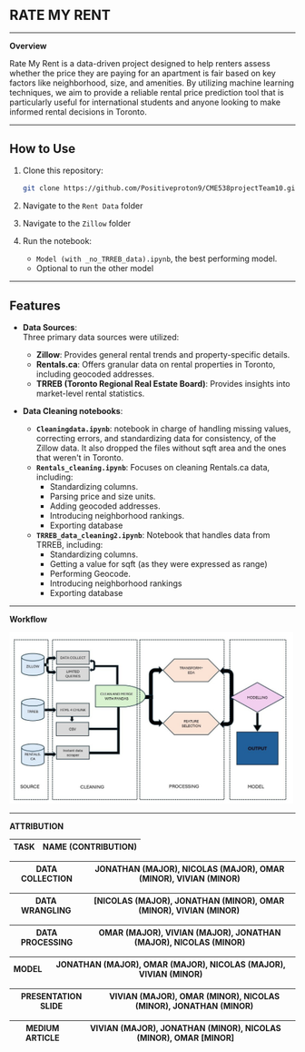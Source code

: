 **<h1 style="font-size: 24px;">RATE MY RENT</h1>**<hr>

**Overview**

Rate My Rent is a data-driven project designed to help renters assess whether the price they are paying for an apartment is fair based on key factors like neighborhood, size, and amenities. By utilizing machine learning techniques, we aim to provide a reliable rental price prediction tool that is particularly useful for international students and anyone looking to make informed rental decisions in Toronto.

---

## How to Use  
1. Clone this repository:  
   ```bash
   git clone https://github.com/Positiveproton9/CME538projectTeam10.git
   ```
2. Navigate to the `Rent Data` folder
3. Navigate to the `Zillow` folder   

4. Run the notebook:  
   - `Model (with _no_TRREB_data).ipynb`, the best performing model.
   - Optional to run the other model
---

## Features  

- **Data Sources**:  
  Three primary data sources were utilized:  
  - **Zillow**: Provides general rental trends and property-specific details.  
  - **Rentals.ca**: Offers granular data on rental properties in Toronto, including geocoded addresses.  
  - **TRREB (Toronto Regional Real Estate Board)**: Provides insights into market-level rental statistics.

- **Data Cleaning notebooks**:  
  - **`Cleaningdata.ipynb`**: notebook in charge of handling missing values, correcting errors, and standardizing data for consistency, of the Zillow data. It also dropped the files without sqft area and the ones that weren't in Toronto.  
  - **`Rentals_cleaning.ipynb`**: Focuses on cleaning Rentals.ca data, including:  
    - Standardizing columns.  
    - Parsing price and size units.  
    - Adding geocoded addresses.  
    - Introducing neighborhood rankings. 
    - Exporting database   
  - **`TRREB_data_cleaning2.ipynb`**: Notebook that handles data from TRREB, including:  
    - Standardizing columns.  
    - Getting a value for sqft (as they were expressed as range)  
    - Performing Geocode.  
    - Introducing neighborhood rankings
    - Exporting database  

---

**Workflow**

 <img src="https://github.com/Positiveproton9/CME538projectTeam10/blob/main/Rent%20Data/pipeline.jpg" alt="Overview of Rate my rent project's pipeline" width="500">

 ---
 
 **ATTRIBUTION**
 
 |**TASK** | **NAME (CONTRIBUTION)**|
 |----------|-----------------------|
 
 | DATA COLLECTION | JONATHAN (MAJOR), NICOLAS (MAJOR), OMAR (MINOR), VIVIAN (MINOR) |
 |----------|-----------------------|
 
 | DATA WRANGLING | [NICOLAS (MAJOR), JONATHAN (MINOR), OMAR (MINOR), VIVIAN (MINOR) |
 |-----------------|------------------------|

| DATA PROCESSING | OMAR (MAJOR), VIVIAN (MAJOR), JONATHAN (MAJOR), NICOLAS (MINOR) |
 |-----------------|------------------------|
 
 | MODEL | JONATHAN (MAJOR), OMAR (MAJOR), NICOLAS (MAJOR), VIVIAN (MINOR) |
 |-----------------|------------------------|
 
 | PRESENTATION SLIDE | VIVIAN (MAJOR), OMAR (MINOR), NICOLAS (MINOR), JONATHAN (MINOR) |
 |---------------|------------------|

 | MEDIUM ARTICLE | VIVIAN (MAJOR), JONATHAN (MINOR), NICOLAS (MINOR), OMAR [MINOR] |
 |---------------|------------------|
 
 
 
